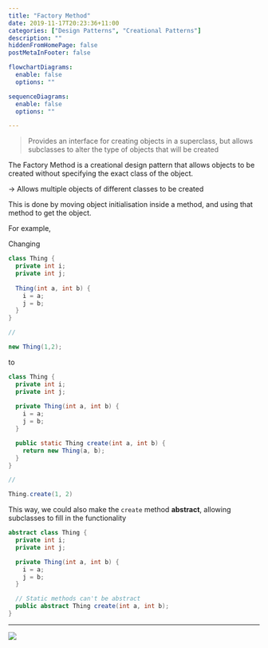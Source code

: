 ```yaml
---
title: "Factory Method"
date: 2019-11-17T20:23:36+11:00
categories: ["Design Patterns", "Creational Patterns"]
description: ""
hiddenFromHomePage: false
postMetaInFooter: false

flowchartDiagrams:
  enable: false
  options: ""

sequenceDiagrams: 
  enable: false
  options: ""

---
```


> Provides an interface for creating objects in a superclass, but allows subclasses to alter the type of objects that will be created

The Factory Method is a creational design pattern that allows objects to be created without specifying the exact class of the object.


-> Allows multiple objects of different classes to be created

This is done by moving object initialisation inside a method, and using that method to get the object.

For example,

Changing

```java
class Thing {
  private int i;
  private int j;
  
  Thing(int a, int b) {
    i = a;
    j = b;
  }
}

//

new Thing(1,2);
```

to 

```java
class Thing {
  private int i;
  private int j;
  
  private Thing(int a, int b) {
    i = a;
    j = b;
  }

  public static Thing create(int a, int b) {
    return new Thing(a, b);
  }
}

// 

Thing.create(1, 2)
```

This way, we could also make the `create` method **abstract**, allowing subclasses to fill in the functionality

```java
abstract class Thing {
  private int i;
  private int j;

  private Thing(int a, int b) {
    i = a;
    j = b;
  }

  // Static methods can't be abstract
  public abstract Thing create(int a, int b);
}

```

---

![](https://refactoring.guru/images/patterns/diagrams/factory-method/structure-2x.png)